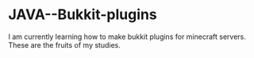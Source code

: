 JAVA--Bukkit-plugins
====================

I am currently learning how to make bukkit plugins for minecraft servers. These are the fruits of my studies.